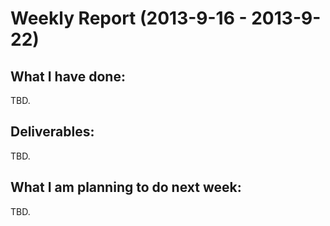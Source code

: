 Weekly Report (2013-9-16 - 2013-9-22)
=====================================

What I have done:
-----------------
TBD.

Deliverables:
-------------
TBD.

What I am planning to do next week:
-----------------------------------
TBD.
